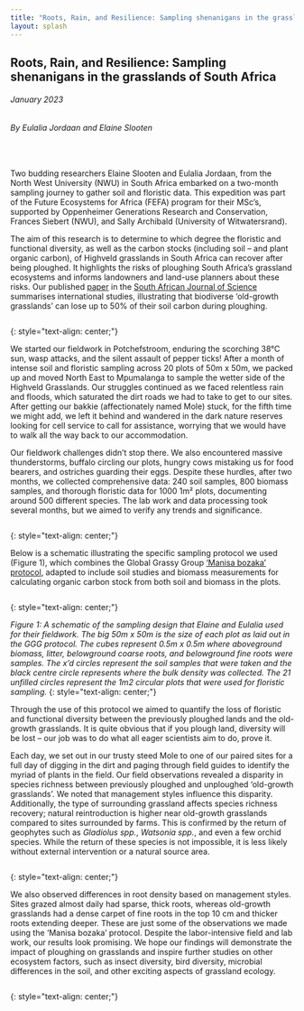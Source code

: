 ```yaml
---
title: "Roots, Rain, and Resilience: Sampling shenanigans in the grasslands of South Africa"
layout: splash
---
```

## Roots, Rain, and Resilience: Sampling shenanigans in the grasslands of South Africa
###### *January 2023*
###### *By Eulalia Jordaan and Elaine Slooten*

<br> 
  
Two budding researchers Elaine Slooten and Eulalia Jordaan, from the North West University (NWU) in South Africa embarked on a two-month sampling journey to gather soil and floristic data. This expedition was part of the Future Ecosystems for Africa (FEFA) program for their MSc’s, supported by Oppenheimer Generations Research and Conservation, Frances Siebert (NWU), and Sally Archibald (University of Witwatersrand).

The aim of this research is to determine to which degree the floristic and functional diversity, as well as the carbon stocks (including soil – and plant organic carbon), of Highveld grasslands in South Africa can recover after being ploughed. It highlights the risks of ploughing South Africa’s grassland ecosystems and informs landowners and land-use planners about these risks. Our published [paper](https://sajs.co.za/article/view/15540) in the [South African Journal of Science](https://sajs.co.za/index) summarises international studies, illustrating that biodiverse ‘old-growth grasslands’ can lose up to 50% of their soil carbon during ploughing.

<figure style="width: 1000px" class="align-centre">
  <img src="{{ site.url }}{{ site.baseurl }}/images/sa-blog/2.png" alt="">
</figure>
{: style="text-align: center;"}

We started our fieldwork in Potchefstroom, enduring the scorching 38°C sun, wasp attacks, and the silent assault of pepper ticks! After a month of intense soil and floristic sampling across 20 plots of 50m x 50m, we packed up and moved North East to Mpumalanga to sample the wetter side of the Highveld Grasslands. Our struggles continued as we faced relentless rain and floods, which saturated the dirt roads we had to take to get to our sites. After getting our bakkie (affectionately named Mole) stuck, for the fifth time we might add, we left it behind and wandered in the dark nature reserves looking for cell service to call for assistance, worrying that we would have to walk all the way back to our accommodation.

Our fieldwork challenges didn’t stop there. We also encountered massive thunderstorms, buffalo circling our plots, hungry cows mistaking us for food bearers, and ostriches guarding their eggs. Despite these hurdles, after two months, we collected comprehensive data: 240 soil samples, 800 biomass samples, and thorough floristic data for 1000 1m² plots, documenting around 500 different species. The lab work and data processing took several months, but we aimed to verify any trends and significance.

<figure style="width: 1000px" class="align-centre">
  <img src="{{ site.url }}{{ site.baseurl }}/images/sa-blog/3.png" alt="">
</figure>
{: style="text-align: center;"}

Below is a schematic illustrating the specific sampling protocol we used (Figure 1), which combines the Global Grassy Group [‘Manisa bozaka’ protocol](https://protocolexchange.researchsquare.com/article/pex-1905/v1), adapted to include soil studies and biomass measurements for calculating organic carbon stock from both soil and biomass in the plots.

<figure style="width: 500px" class="align-centre">
  <img src="{{ site.url }}{{ site.baseurl }}/images/sa-blog/sa9.png" alt=""> 
</figure>
{: style="text-align: center;"}

*Figure 1: A schematic of the sampling design that Elaine and Eulalia used for their fieldwork. The big 50m x 50m is the size of each plot as laid out in the GGG protocol. The cubes represent 0.5m x 0.5m where aboveground biomass, litter, belowground coarse roots, and belowground fine roots were samples. The x’d circles represent the soil samples that were taken and the black centre circle represents where the bulk density was collected. The 21 unfilled circles represent the 1m2 circular plots that were used for floristic sampling.*
{: style="text-align: center;"}
<br>

Through the use of this protocol we aimed to quantify the loss of floristic and functional diversity between the previously ploughed lands and the old-growth grasslands. It is quite obvious that if you plough land, diversity will be lost – our job was to do what all eager scientists aim to do, prove it. 

Each day, we set out in our trusty steed Mole to one of our paired sites for a full day of digging in the dirt and paging through field guides to identify the myriad of plants in the field. Our field observations revealed a disparity in species richness between previously ploughed and unploughed ‘old-growth grasslands’. We noted that management styles influence this disparity. Additionally, the type of surrounding grassland affects species richness recovery; natural reintroduction is higher near old-growth grasslands compared to sites surrounded by farms. This is confirmed by the return of geophytes such as *Gladiolus spp.*, *Watsonia spp.*, and even a few orchid species. While the return of these species is not impossible, it is less likely without external intervention or a natural source area.

<figure style="width: 1000px" class="align-centre">
  <img src="{{ site.url }}{{ site.baseurl }}/images/sa-blog/4.png" alt="">
</figure>
{: style="text-align: center;"}

We also observed differences in root density based on management styles. Sites grazed almost daily had sparse, thick roots, whereas old-growth grasslands had a dense carpet of fine roots in the top 10 cm and thicker roots extending deeper. These are just some of the observations we made using the ‘Manisa bozaka’ protocol. Despite the labor-intensive field and lab work, our results look promising. We hope our findings will demonstrate the impact of ploughing on grasslands and inspire further studies on other ecosystem factors, such as insect diversity, bird diversity, microbial differences in the soil, and other exciting aspects of grassland ecology.

<figure style="width: 1000px" class="align-centre">
  <img src="{{ site.url }}{{ site.baseurl }}/images/sa-blog/5.png" alt="">
</figure>
{: style="text-align: center;"}

